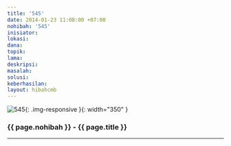 ```yaml
---
title: '545'
date: 2014-01-23 11:08:00 +07:00
nohibah: '545'
inisiator: 
lokasi: 
dana: 
topik: 
lama: 
deskripsi: 
masalah: 
solusi: 
keberhasilan: 
layout: hibahcmb
---
```


![545](/static/img/hibahcmb/545.png){: .img-responsive }{: width="350" }

### {{ page.nohibah }} - {{ page.title }}

---
